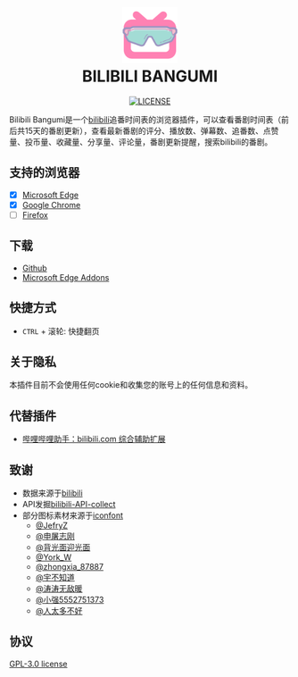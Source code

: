 <h1 align="center">
    <br>
    <a href="https://github.com/kaze-k/bilibili-bangumi/">
        <img src="https://github.com/kaze-k/bilibili-bangumi/raw/main/public/icon.png" alt="BILIBILI BANGUMI" width="100">
    </a>
    <br>
    BILIBILI BANGUMI
</h1>

<p align="center">
    <a href="https://github.com/kaze-k/bilibili-bangumi/blob/main/LICENSE">
        <img src="https://img.shields.io/github/license/kaze-k/bilibili-bangumi" alt="LICENSE">
    </a>
</p>

Bilibili Bangumi是一个[bilibili](https://bilibili.com)追番时间表的浏览器插件，可以查看番剧时间表（前后共15天的番剧更新），查看最新番剧的评分、播放数、弹幕数、追番数、点赞量、投币量、收藏量、分享量、评论量，番剧更新提醒，搜索bilibili的番剧。

## 支持的浏览器

- [x] [Microsoft Edge](https://www.microsoft.com/zh-cn/edge/download/)
- [x] [Google Chrome](https://www.google.com/chrome/)
- [ ] [Firefox](http://www.firefox.com.cn/download/)

## 下载

- [Github](https://github.com/kaze-k/bilibili-bangumi/releases)
- [Microsoft Edge Addons](https://microsoftedge.microsoft.com/addons/detail/jikionlmfnamgagmpeojklopaafpmgho)

## 快捷方式

- `CTRL` + 滚轮: 快捷翻页

## 关于隐私

本插件目前不会使用任何cookie和收集您的账号上的任何信息和资料。

## 代替插件

- [哔哩哔哩助手：bilibili.com 综合辅助扩展](https://github.com/bilibili-helper/bilibili-helper-o)

## 致谢

- 数据来源于[bilibili](https://www.bilibili.com/)
- API发掘[bilibili-API-collect](https://github.com/SocialSisterYi/bilibili-API-collect)
- 部分图标素材来源于[iconfont](https://www.iconfont.cn/)
    - [@JefryZ](https://www.iconfont.cn/user/detail?spm=a313x.search_index.0.d214f71f6.331e3a81dCMNKN&uid=174890&nid=xz1hRmudG3D4)
    - [@申屠志刚](https://www.iconfont.cn/user/detail?spm=a313x.manage_type_myprojects.0.d214f71f6.5e773a81WCa1zM&uid=6143521&nid=eD2TGAHSjZnz)
    - [@背光面迎光面](https://www.iconfont.cn/user/detail?spm=a313x.manage_type_myprojects.0.d214f71f6.2c673a81pziuwE&uid=41907&nid=YCGYV4DG74Dc)
    - [@York_W](https://www.iconfont.cn/user/detail?spm=a313x.manage_type_myprojects.0.d214f71f6.2c673a81ZQBb0c&uid=424835&nid=wTokwzif76jg)
    - [@zhongxia_87887](https://www.iconfont.cn/user/detail?spm=a313x.manage_type_myprojects.0.d214f71f6.2c673a81CDVUY6&uid=294458&nid=lEMeWEGsps14)
    - [@宇不知道](https://www.iconfont.cn/user/detail?spm=a313x.manage_type_myprojects.0.d214f71f6.2c673a81mITtBs&uid=65994&nid=DhECvZaahG9v)
    - [@涛涛无敌暖](https://www.iconfont.cn/user/detail?spm=a313x.manage_type_myprojects.0.d214f71f6.2c673a81TZ94QD&uid=160585&nid=V6NOP6e8qpJ3)
    - [@小强5552751373](https://www.iconfont.cn/user/detail?spm=a313x.manage_type_myprojects.0.d214f71f6.2c673a81LyucQG&uid=3963788&nid=65wSXPL0pEVB)
    - [@人太多不好](https://www.iconfont.cn/user/detail?spm=a313x.manage_type_myprojects.0.d214f71f6.2c673a81n8cbpP&uid=7584750&nid=pTCsANGGHY8K)

## 协议

[GPL-3.0 license](LICENSE)